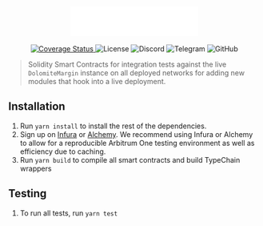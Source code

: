 <p align="center">
<img src="./dolomite-logo.png" width="256" />
</p>

<div align="center">
  <a href='https://coveralls.io/github/dolomite-exchange/dolomite-margin-modules?branch=master'>
    <img src='https://coveralls.io/repos/github/dolomite-exchange/dolomite-margin-modules/badge.svg?branch=master&longCache=false' alt='Coverage Status' />
  </a>
  <a href='https://github.com/dolomite-exchange/dolomite-margin-modules/blob/master/LICENSE' style="text-decoration:none;">
    <img src='https://img.shields.io/badge/GPL--3.0-llicense-red?longCache=true' alt='License' />
  </a>
  <a href='https://discord.com/invite/uDRzrB2YgP' style="text-decoration:none;">
    <img src='https://img.shields.io/badge/chat-on%20discord-7289DA.svg?longCache=true' alt='Discord' />
  </a>
  <a href='https://t.me/dolomite_official' style="text-decoration:none;">
    <img src='https://img.shields.io/badge/chat-on%20telegram-9cf.svg?longCache=true' alt='Telegram' />
  </a>
  <a href='https://github.com/dolomite-exchange/dolomite-margin-modules' style="text-decoration:none;">
    <img src='https://img.shields.io/badge/GitHub-dolomite--exchange%2Fdolomite--margin--modules-lightgrey' alt='GitHub'/>
  </a>
</div>

> Solidity Smart Contracts for integration tests against the live `DolomiteMargin` instance on all deployed networks for
> adding new modules that hook into a live deployment.

## Installation

1. Run `yarn install` to install the rest of the dependencies.
2. Sign up on [Infura](https://infura.io/register) or [Alchemy](https://www.alchemy.com/). We recommend using Infura or
   Alchemy to allow for a reproducible Arbitrum One testing environment as well as efficiency due to caching.
3. Run `yarn build` to compile all smart contracts and build TypeChain wrappers

## Testing

1. To run all tests, run `yarn test`
